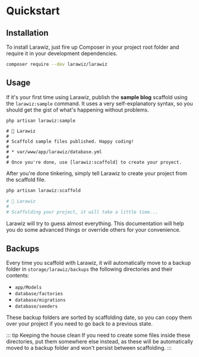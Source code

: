# Quickstart

## Installation

To install Larawiz, just fire up Composer in your project root folder and require it in your development dependencies.

```bash
composer require --dev larawiz/larawiz 
```

## Usage

If it's your first time using Larawiz, publish the **sample blog** scaffold using the `larawiz:sample` command. It uses a very self-explanatory syntax, so you should get the gist of what's happening without problems.

```bash{7}
php artisan larawiz:sample

# 🧙‍ Larawiz
#
# Scaffold sample files published. Happy coding!
#
# * var/www/app/larawiz/database.yml
#
# Once you're done, use [larawiz:scaffold] to create your proyect.
```

After you're done tinkering, simply tell Larawiz to create your project from the scaffold file.

```bash
php artisan larawiz:scaffold

# 🧙 Larawiz
#
# Scaffolding your project, it will take a little time...
```

Larawiz will try to guess almost everything. This documentation will help you do some advanced things or override others for your convenience.

## Backups

Every time you scaffold with Larawiz, it will automatically move to a backup folder in `storage/larawiz/backups` the following directories and their contents:

- `app/Models`
- `database/factories`
- `database/migrations`
- `database/seeders`

These backup folders are sorted by scaffolding date, so you can copy them over your project if you need to go back to a previous state.

::: tip Keeping the house clean
If you need to create some files inside these directories, put them somewhere else instead, as these will be automatically moved to a backup folder and won't persist between scaffolding.
:::
